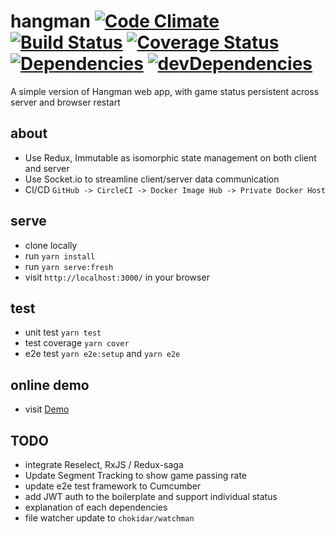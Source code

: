 # hangman [![Code Climate](https://codeclimate.com/github/zhenyulin/hangman/badges/gpa.svg)](https://codeclimate.com/github/zhenyulin/hangman) [![Build Status](https://travis-ci.org/zhenyulin/hangman.svg?branch=master)](https://travis-ci.org/zhenyulin/hangman) [![Coverage Status](https://coveralls.io/repos/github/zhenyulin/hangman/badge.svg?branch=master)](https://coveralls.io/github/zhenyulin/hangman?branch=master) [![Dependencies](https://david-dm.org/zhenyulin/hangman.svg)](https://david-dm.org/zhenyulin/hangman) [![devDependencies](https://david-dm.org/zhenyulin/hangman/dev-status.svg)](https://david-dm.org/zhenyulin/hangman?type=dev)

A simple version of Hangman web app, with game status persistent across server and browser restart

## about

 * Use Redux, Immutable as isomorphic state management on both client and server
 * Use Socket.io to streamline client/server data communication
 * CI/CD `GitHub -> CircleCI -> Docker Image Hub -> Private Docker Host`

## serve

 * clone locally
 * run `yarn install`
 * run `yarn serve:fresh`
 * visit `http://localhost:3000/` in your browser

## test

 * unit test `yarn test`
 * test coverage `yarn cover`
 * e2e test `yarn e2e:setup` and `yarn e2e`

## online demo

 * visit [Demo](http://elitir.com:3456/)

## TODO
 * integrate Reselect, RxJS / Redux-saga
 * Update Segment Tracking to show game passing rate
 * update e2e test framework to Cumcumber
 * add JWT auth to the boilerplate and support individual status
 * explanation of each dependencies
 * file watcher update to `chokidar/watchman`
